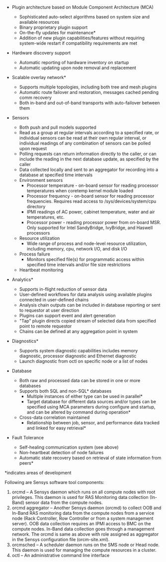 * Plugin architecture based on Module Component Architecture (MCA)
    * Sophisticated auto-select algorithms based on system size and available resources
    * Binary proprietary plugin support
    * On-the-fly updates for maintenance*
    * Addition of new plugin capabilities/features without requiring system-wide restart if compatibility requirements are met

* Hardware discovery support
    * Automatic reporting of hardware inventory on startup
    * Automatic updating upon node removal and replacement

* Scalable overlay network*
    * Supports multiple topologies, including both tree and mesh plugins
    * Automatic route failover and restoration, messages cached pending comm recovery
    * Both in-band and out-of-band transports with auto-failover between them

* Sensors
    * Both push and pull models supported
    * Read as a group at regular intervals according to a specified rate, or individual sensors can be read at their own regular interval, or individual readings of any combination of sensors can be polled upon request
    * Polling requests can return information directly to the caller, or can include the reading in the next database update, as specified by the caller
    * Data collected locally and sent to an aggregator for recording into a database at specified time intervals
    * Environment sensors
        * Processor temperature - on-board sensor for reading processor temperatures when coretemp kernel module loaded
        * Processor frequency - on-board sensor for reading processor frequencies. Requires read access to /sys/devices/system/cpu directory
        * IPMI readings of AC power, cabinet temperature, water and air temperatures, etc.
        * Processor power - reading processor power from on-board MSR. Only supported for Intel SandyBridge, IvyBridge, and Haswell processors
    * Resource utilization
        * Wide range of process and node-level resource utilization, including memory, cpu, network I/O, and disk I/O
    * Process failure
        * Monitors specified file(s) for programmatic access within specified time intervals and/or file size restrictions
    * Heartbeat monitoring

* Analytics*
    * Supports in-flight reduction of sensor data
    * User-defined workflows for data analysis using available plugins connected in user-defined chains
    * Analysis chain outputs can be included in database reporting or sent to requestor at user direction
    * Plugins can support event and alert generation
    * "Tap" plugin directs copied stream of selected data from specified point to remote requestor
    * Chains can be defined at any aggregation point in system

* Diagnostics*
    * Supports system diagnostic capabilities includes memory diagnostic, processor diagnostic and Ethernet diagnostic
    * Launch diagnostic from octl on specific node or a list of nodes

* Database
    * Both raw and processed data can be stored in one or more databases
    * Supports both SQL and non-SQL* databases
        * Multiple instances of either type can be used in parallel*
        * Target database for different data sources and/or types can be specified using MCA parameters during configure and startup, and can be altered by command during operation*
    * Cross-data correlation maintained
        * Relationship between job, sensor, and performance data tracked and linked for easy retrieval*

* Fault Tolerance
    * Self-healing communication system (see above)
    * Non-heartbeat detection of node failures
    * Automatic state recovery based on retrieval of state information from peers*

*indicates areas of development

Following are Sensys software tool components:

1. orcmd – A Sensys daemon which runs on all compute nodes with root privileges. This daemon is used for RAS Monitoring data collection (In-Band) sensor data from the compute nodes.
2. orcmd aggregator – Another Sensys daemon (orcmd) to collect  OOB and In-Band RAS monitoring data from the compute nodes from a service node (Rack Controller, Row Controller or from a system management server). OOB data collection requires an IPMI access to BMC on the compute nodes. In-Band data collection goes through a management network. The orcmd is same as above with role assigned as aggregator in the Sensys configuration file (orcm-site.xml).
3. orcmsched – A scheduler daemon runs on the SMS node or Head node.  This daemon is used for managing the compute resources in a cluster.
4. octl – An administrative command line interface
